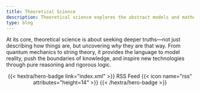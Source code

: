 ```yaml
---
title: Theoretical Science
description: Theoretical science explores the abstract models and mathematical frameworks that explain the fundamental workings of the universe. It bridges conceptual elegance with predictive power, guiding experimental discovery across physics, biology, cosmology, and more.
type: blog
---
```


At its core, theoretical science is about seeking deeper truths—not just describing how things are, but uncovering *why* they are that way. From quantum mechanics to string theory, it provides the language to model reality, push the boundaries of knowledge, and inspire new technologies through pure reasoning and rigorous logic.

<div style="text-align: center; margin-top: 1em;">
{{< hextra/hero-badge link="index.xml" >}}
  <span>RSS Feed</span>
  {{< icon name="rss" attributes="height=14" >}}
{{< /hextra/hero-badge >}}
</div>
